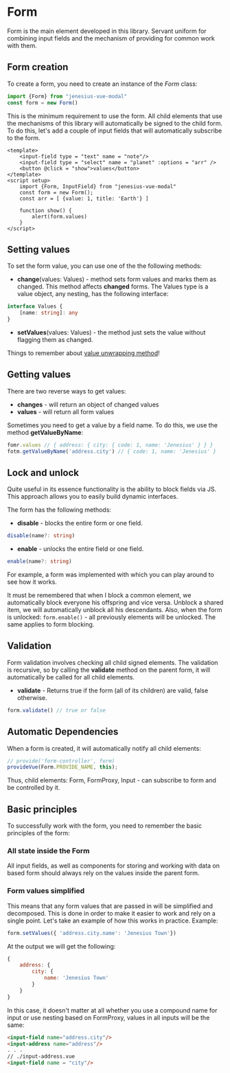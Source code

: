 <script setup>
import WidgetExampleOnePointValue from '../components/widget-example-one-point-value.vue';
import WidgetExampleSimpleForm from '../components/widget-example-simple-form.vue';
import WidgetExampleFormDisable from '../components/widget-example-form-disable.vue'
</script>

# Form
Form is the main element developed in this library. Servant uniform for
combining input fields and the mechanism of providing for common work with them.

## Form creation
To create a form, you need to create an instance of the *Form* class:
```ts
import {Form} from "jenesius-vue-modal"
const form = new Form()
```
This is the minimum requirement to use the form. All child elements
that use the mechanisms of this library will automatically be signed
to the child form.
To do this, let's add a couple of input fields that will automatically subscribe to the form.
```vue
<template>
    <input-field type = "text" name = "note"/>
    <input-field type = "select" name = "planet" :options = "arr" />
    <button @click = "show">values</button>
</template>
<script setup>
    import {Form, InputField} from "jenesius-vue-modal"
    const form = new Form();
    const arr = [ {value: 1, title: 'Earth'} ]

    function show() {
        alert(form.values)
    }
</script>
```
<WidgetExampleSimpleForm/>

## Setting values
To set the form value, you can use one of the
the following methods:
- **change**(values: Values) - method sets form values and marks them as changed.
This method affects **changed** forms.
The Values type is a value object, any nesting, has the following
interface:
```ts
interface Values {
	[name: string]: any
}
```
- **setValues**(values: Values) - the method just sets the value without flagging them
as changed.

Things to remember about [value unwrapping method](#form-values-simplified)!

## Getting values
There are two reverse ways to get values:
- **changes** - will return an object of changed values
- **values** - will return all form values

Sometimes you need to get a value by a field name. To do this, we use the method
**getValueByName**:
```ts
fomr.values // { address: { city: { code: 1, name: 'Jenesius' } } }
fotm.getValueByName('address.city') // { code: 1, name: 'Jenesius' }
```

## Lock and unlock
Quite useful in its essence functionality is the ability to block
fields via JS. This approach allows you to easily build dynamic interfaces.

The form has the following methods:
- **disable** - blocks the entire form or one field.
```ts
disable(name?: string)
```
- **enable** - unlocks the entire field or one field.
```ts
enable(name?: string)
```

For example, a form was implemented with which you can play around to see
how it works.
<WidgetExampleFormDisable/>

It must be remembered that when I block a common element, we automatically block everyone
his offspring and vice versa. Unblock a shared item, we will automatically unblock
all his descendants.
Also, when the form is unlocked: `form.enable()` - all previously elements will be
unlocked. The same applies to form blocking.


## Validation
Form validation involves checking all child signed elements.
The validation is recursive, so by calling the **validate** method on the parent
form, it will automatically be called for all child elements.
- **validate** - Returns true if the form (all of its children) are
valid, false otherwise.
```ts
form.validate() // true or false
```

## Automatic Dependencies
When a form is created, it will automatically notify all child elements:
```ts
// provide('form-controller', form)
provideVue(Form.PROVIDE_NAME, this); 
```
Thus, child elements: Form, FormProxy, Input - can subscribe to
form and be controlled by it.

## Basic principles
To successfully work with the form, you need to remember the basic principles of the form:
### All state inside the Form
All input fields, as well as components for storing and working with data on
based form should always rely on the values inside the parent form.
### Form values simplified
This means that any form values that are passed in will be simplified and decomposed.
This is done in order to make it easier to work and rely on a single point.
Let's take an example of how this works in practice.
Example:

```ts
form.setValues({ 'address.city.name': 'Jenesius Town'})
```

At the output we will get the following:
```js
{
	address: {
		city: {
			name: 'Jenesius Town'
        }
    }
}
```

In this case, it doesn't matter at all whether you use a compound name for input or
use nesting based on FormProxy, values in all inputs will be
the same:

```html
<input-field name="address.city"/>
<input-address name="address"/>
. . .
// ./input-address.vue
<input-field name = "city"/>
```


<WidgetExampleOnePointValue/>
